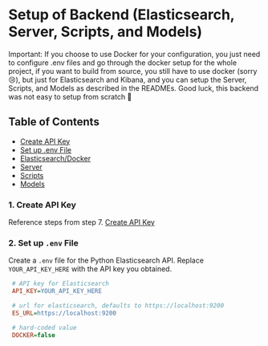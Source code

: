 # Setup of Backend (Elasticsearch, Server, Scripts, and Models)

Important: If you choose to use Docker for your configuration, you just need to configure .env files and go through the docker setup for the whole project, if you 
want to build from source, you still have to use docker (sorry 😢), but just for Elasticsearch and Kibana, and you can setup the Server, Scripts, and Models as described
in the READMEs. Good luck, this backend was not easy to setup from scratch 🫡

## Table of Contents

- [Create API Key](#1-create-api-key)
- [Set up .env File](#2-set-up-env-file)
- [Elasticsearch/Docker](./config/README.md)
- [Server](./server/README.md)
- [Scripts](./scripts/README.md)
- [Models](./lbnlp/README.md)

### 1. Create API Key

Reference steps from step 7. [Create API Key](../config/README.md)

### 2. Set up `.env` File

Create a `.env` file for the Python Elasticsearch API. Replace `YOUR_API_KEY_HERE` with the API key you obtained.

   ```ini
    # API key for Elasticsearch
    API_KEY=YOUR_API_KEY_HERE

    # url for elasticsearch, defaults to https://localhost:9200
    ES_URL=https://localhost:9200

    # hard-coded value
    DOCKER=false
   ```